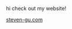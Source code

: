 hi check out my website!

[steven-gu.com](https://www.steven-gu.com)

<!---
- 👋 Hi, I’m @theogguu, or Steven!
- 👀 I’m interested in software engineering and data-related sciences. I'm a Northwestern student studying Computer Science and Biology.
- 🌱 My interests vary, but I’m currently learning AI/ML algorithms like Bayes Nets and bioinformatic tools like FASTQ.
- 💞️ I’m looking to collaborate on back-end software development.
- 📫 How to reach me: stevengu2024@u.northwestern.edu

theogguu/theogguu is a ✨ special ✨ repository because its `README.md` (this file) appears on your GitHub profile.
You can click the Preview link to take a look at your changes.
--->
